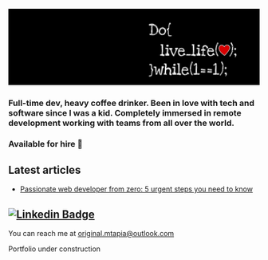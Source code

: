 

![banner](41993.jpg)


### Full-time dev, heavy coffee drinker. Been in love with tech and software since I was a kid.  Completely immersed in remote development working with teams from all over the world. 
### Available for hire :seedling: 



## Latest articles
<!-- BLOG-POST-LIST:START -->
- [Passionate web developer from zero: 5 urgent steps you need to know](https://meltrust.medium.com/beginner-web-developer-5-urgent-steps-you-need-to-know-a44f0b7a37a)
<!-- BLOG-POST-LIST:END -->

## [![Linkedin Badge](https://img.shields.io/badge/-meltrust-blue?style=flat-square&logo=Linkedin&logoColor=white&link=https://www.linkedin.com/in/meltrust/)](https://www.linkedin.com/in/meltrust/) 

You can reach me at original.mtapia@outlook.com

Portfolio under construction
<!--
**Meltrust/Meltrust** is a ✨ _special_ ✨ repository because its `README.md` (this file) appears on your GitHub profile.

Here are some ideas to get you started:

- 🔭 I’m currently working on ...
- 🌱 I’m currently learning ...
- 👯 I’m looking to collaborate on ...
- 🤔 I’m looking for help with ...
- 💬 Ask me about ...
- 📫 How to reach me: ...
- 😄 Pronouns: ...
- ⚡ Fun fact: ...
-->
